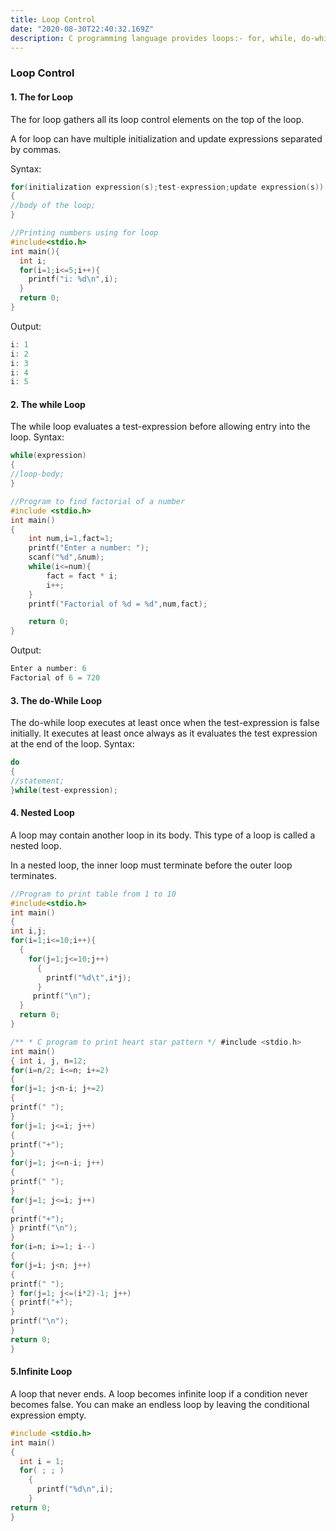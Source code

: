 ```yaml
---
title: Loop Control
date: "2020-08-30T22:40:32.169Z"
description: C programming language provides loops:- for, while, do-while and nested to deal with loop control.
---
```


### Loop Control

#### 1. The for Loop

The for loop gathers all its loop control elements on the top of the loop.

A for loop can have multiple initialization and update expressions separated by commas.

Syntax:
```c
for(initialization expression(s);test-expression;update expression(s))
{ 
//body of the loop; 
}
```

```c
//Printing numbers using for loop
#include<stdio.h>
int main(){
  int i;
  for(i=1;i<=5;i++){
    printf("i: %d\n",i);
  }
  return 0;
}
```

Output:

```c
i: 1
i: 2
i: 3
i: 4
i: 5
```

#### 2. The while Loop

The while loop evaluates a test-expression before allowing entry into the loop.
Syntax:
```c
while(expression)
{
//loop-body; 
}
```

```c
//Program to find factorial of a number
#include <stdio.h>
int main()
{
    int num,i=1,fact=1;
    printf("Enter a number: ");
    scanf("%d",&num);
    while(i<=num){
        fact = fact * i;
        i++;
    }
    printf("Factorial of %d = %d",num,fact);

    return 0;
}
```

Output:

```c
Enter a number: 6
Factorial of 6 = 720
```

#### 3. The do-While Loop

The do-while loop executes at least once when the test-expression is false initially. It executes at least once always as it evaluates the test expression at the end of the loop.
Syntax:
```c
do 
{ 
//statement; 
}while(test-expression);
```

#### 4. Nested Loop

A loop may contain another loop in its body. This type of a loop is called a nested loop.

In a nested loop, the inner loop must terminate before the outer loop terminates.


```c
//Program to print table from 1 to 10
#include<stdio.h>
int main()
{
int i,j;
for(i=1;i<=10;i++){
  {
    for(j=1;j<=10;j++)
      {
        printf("%d\t",i*j);
      }
     printf("\n");
  }
  return 0;
}
```


```c
/** * C program to print heart star pattern */ #include <stdio.h> 
int main() 
{ int i, j, n=12; 
for(i=n/2; i<=n; i+=2) 
{ 
for(j=1; j<n-i; j+=2) 
{ 
printf(" "); 
} 
for(j=1; j<=i; j++) 
{ 
printf("+"); 
} 
for(j=1; j<=n-i; j++) 
{ 
printf(" "); 
} 
for(j=1; j<=i; j++) 
{ 
printf("+"); 
} printf("\n"); 
} 
for(i=n; i>=1; i--) 
{ 
for(j=i; j<n; j++) 
{ 
printf(" "); 
} for(j=1; j<=(i*2)-1; j++) 
{ printf("+"); 
} 
printf("\n"); 
} 
return 0; 
}
```

#### 5.Infinite Loop

A loop that never ends. A loop becomes infinite loop if a condition never becomes false.
You can make an endless loop by leaving the conditional expression empty.

```c
#include <stdio.h>
int main()
{
  int i = 1;
  for( ; ; )
    {
      printf("%d\n",i);
    }
return 0;
}
```
